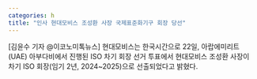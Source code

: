 ```yaml
---
categories: h
title: "인사 현대모비스 조성환 사장 국제표준화기구 회장 당선"
---
```

[김윤수 기자 @이코노미톡뉴스] 현대모비스는 한국시간으로 22일, 아랍에미리트(UAE) 아부다비에서 진행된 ISO 차기 회장 선거 투표에서 현대모비스 조성환 사장이 차기 ISO 회장(임기 2년, 2024~2025)으로 선출되었다고 밝혔다.